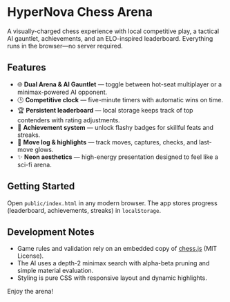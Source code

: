 # HyperNova Chess Arena

A visually-charged chess experience with local competitive play, a tactical AI gauntlet, achievements, and an ELO-inspired leaderboard. Everything runs in the browser—no server required.

## Features

- 🌐 **Dual Arena & AI Gauntlet** — toggle between hot-seat multiplayer or a minimax-powered AI opponent.
- 🕒 **Competitive clock** — five-minute timers with automatic wins on time.
- 🏆 **Persistent leaderboard** — local storage keeps track of top contenders with rating adjustments.
- 🎯 **Achievement system** — unlock flashy badges for skillful feats and streaks.
- 📜 **Move log & highlights** — track moves, captures, checks, and last-move glows.
- ✨ **Neon aesthetics** — high-energy presentation designed to feel like a sci-fi arena.

## Getting Started

Open `public/index.html` in any modern browser. The app stores progress (leaderboard, achievements, streaks) in `localStorage`.

## Development Notes

- Game rules and validation rely on an embedded copy of [chess.js](https://github.com/jhlywa/chess.js) (MIT License).
- The AI uses a depth-2 minimax search with alpha-beta pruning and simple material evaluation.
- Styling is pure CSS with responsive layout and dynamic highlights.

Enjoy the arena!
